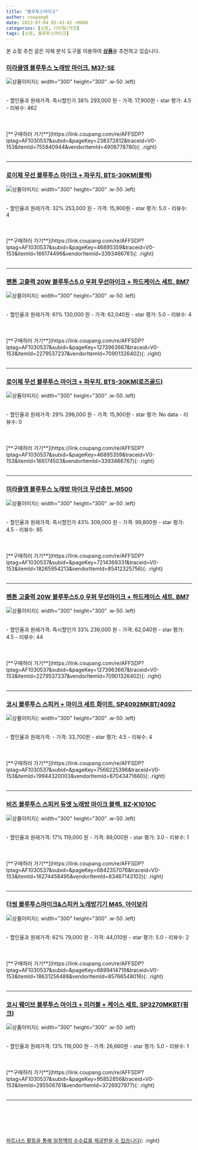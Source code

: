 ```yaml
---
title: "블루투스마이크"
author: coupang6
date: 2023-07-04 05:43:42 +0800
categories: [쇼핑, 디이털/가전]
tags: [쇼핑, 블루투스마이크]
---
```


본 쇼핑 추천 글은 자체 분석 도구를 이용하여 [**상품**](https://link.coupang.com/a/bao1ui)을 추천하고 있습니다.

### [미라클엠 블루투스 노래방 마이크, M37-SE](https://link.coupang.com/re/AFFSDP?lptag=AF1030537&subid=&pageKey=238372812&traceid=V0-153&itemId=755840944&vendorItemId=4908778780)

![상품이미지](https://thumbnail10.coupangcdn.com/thumbnails/remote/230x230ex/image/retail/images/9783865750651711-080aa034-98f0-43a1-8f3c-ae13033074b4.jpg){: width="300" height="300" .w-50 .left}


<br>
- 할인율과 원래가격: 즉시할인가 38%  293,000   원
- 가격: 17,900원
- star 평가: 4.5
- 리뷰수: 462
<br>
<br>
<br>
<br>
[**구매하러 가기**](https://link.coupang.com/re/AFFSDP?lptag=AF1030537&subid=&pageKey=238372812&traceid=V0-153&itemId=755840944&vendorItemId=4908778780){: .right}
<br>
<br>

---

### [로이체 무선 블루투스 마이크 + 파우치, BTS-30KM(블랙)](https://link.coupang.com/re/AFFSDP?lptag=AF1030537&subid=&pageKey=46895359&traceid=V0-153&itemId=166174496&vendorItemId=3393466761)

![상품이미지](https://thumbnail6.coupangcdn.com/thumbnails/remote/230x230ex/image/retail/images/4962358244959578-2c18ed51-0b6b-47f5-bc2d-41be4b955f33.jpg){: width="300" height="300" .w-50 .left}


<br>
- 할인율과 원래가격: 32%  253,000   원
- 가격: 15,900원
- star 평가: 5.0
- 리뷰수: 4
<br>
<br>
<br>
<br>
[**구매하러 가기**](https://link.coupang.com/re/AFFSDP?lptag=AF1030537&subid=&pageKey=46895359&traceid=V0-153&itemId=166174496&vendorItemId=3393466761){: .right}
<br>
<br>

---

### [펜톤 고출력 20W 블루투스5.0 우퍼 무선마이크 + 하드케이스 세트, BM7](https://link.coupang.com/re/AFFSDP?lptag=AF1030537&subid=&pageKey=1273963667&traceid=V0-153&itemId=2279537237&vendorItemId=70901326402)

![상품이미지](https://thumbnail10.coupangcdn.com/thumbnails/remote/230x230ex/image/retail/images/1128375468205465-085ec782-0836-4446-a322-058e2328c8f2.jpg){: width="300" height="300" .w-50 .left}


<br>
- 할인율과 원래가격: 61%  130,000   원
- 가격: 62,040원
- star 평가: 5.0
- 리뷰수: 4
<br>
<br>
<br>
<br>
[**구매하러 가기**](https://link.coupang.com/re/AFFSDP?lptag=AF1030537&subid=&pageKey=1273963667&traceid=V0-153&itemId=2279537237&vendorItemId=70901326402){: .right}
<br>
<br>

---

### [로이체 무선 블루투스 마이크 + 파우치, BTS-30KM(로즈골드)](https://link.coupang.com/re/AFFSDP?lptag=AF1030537&subid=&pageKey=46895359&traceid=V0-153&itemId=166174503&vendorItemId=3393466767)

![상품이미지](https://thumbnail10.coupangcdn.com/thumbnails/remote/230x230ex/image/retail/images/1072364960015205-ea1eb8c8-afdb-4e70-8c5f-e4e6a9a161d9.jpg){: width="300" height="300" .w-50 .left}


<br>
- 할인율과 원래가격: 29%  298,000   원
- 가격: 15,900원
- star 평가: No data
- 리뷰수: 0
<br>
<br>
<br>
<br>
[**구매하러 가기**](https://link.coupang.com/re/AFFSDP?lptag=AF1030537&subid=&pageKey=46895359&traceid=V0-153&itemId=166174503&vendorItemId=3393466767){: .right}
<br>
<br>

---

### [미라클엠 블루투스 노래방 마이크 무선충전, M500](https://link.coupang.com/re/AFFSDP?lptag=AF1030537&subid=&pageKey=7214369331&traceid=V0-153&itemId=18265954213&vendorItemId=85412325756)

![상품이미지](https://thumbnail9.coupangcdn.com/thumbnails/remote/230x230ex/image/rs_quotation_api/42fmb8rm/2cb81b9473384f92aa71d4c62167db0c.jpg){: width="300" height="300" .w-50 .left}


<br>
- 할인율과 원래가격: 즉시할인가 43%  309,000   원
- 가격: 99,800원
- star 평가: 4.5
- 리뷰수: 85
<br>
<br>
<br>
<br>
[**구매하러 가기**](https://link.coupang.com/re/AFFSDP?lptag=AF1030537&subid=&pageKey=7214369331&traceid=V0-153&itemId=18265954213&vendorItemId=85412325756){: .right}
<br>
<br>

---

### [펜톤 고출력 20W 블루투스5.0 우퍼 무선마이크 + 하드케이스 세트, BM7](https://link.coupang.com/re/AFFSDP?lptag=AF1030537&subid=&pageKey=1273963667&traceid=V0-153&itemId=2279537237&vendorItemId=70901326402)

![상품이미지](https://thumbnail10.coupangcdn.com/thumbnails/remote/230x230ex/image/retail/images/1128375468205465-085ec782-0836-4446-a322-058e2328c8f2.jpg){: width="300" height="300" .w-50 .left}


<br>
- 할인율과 원래가격: 즉시할인가 33%  239,000   원
- 가격: 62,040원
- star 평가: 4.5
- 리뷰수: 44
<br>
<br>
<br>
<br>
[**구매하러 가기**](https://link.coupang.com/re/AFFSDP?lptag=AF1030537&subid=&pageKey=1273963667&traceid=V0-153&itemId=2279537237&vendorItemId=70901326402){: .right}
<br>
<br>

---

### [코시 블루투스 스피커 + 마이크 세트 화이트, SP4092MKBT/4092](https://link.coupang.com/re/AFFSDP?lptag=AF1030537&subid=&pageKey=7566225396&traceid=V0-153&itemId=19944320003&vendorItemId=87043471660)

![상품이미지](https://thumbnail9.coupangcdn.com/thumbnails/remote/230x230ex/image/retail/images/2023/08/31/17/7/9c6245a4-36db-4e73-9b4b-436c0312918d.jpg){: width="300" height="300" .w-50 .left}


<br>
- 할인율과 원래가격: 
- 가격: 33,700원
- star 평가: 4.5
- 리뷰수: 4
<br>
<br>
<br>
<br>
[**구매하러 가기**](https://link.coupang.com/re/AFFSDP?lptag=AF1030537&subid=&pageKey=7566225396&traceid=V0-153&itemId=19944320003&vendorItemId=87043471660){: .right}
<br>
<br>

---

### [비즈 블루투스 스피커 듀엣 노래방 마이크 블랙, BZ-K1010C](https://link.coupang.com/re/AFFSDP?lptag=AF1030537&subid=&pageKey=6842357076&traceid=V0-153&itemId=16274458495&vendorItemId=83467143102)

![상품이미지](https://thumbnail10.coupangcdn.com/thumbnails/remote/230x230ex/image/retail/images/2022/10/14/12/5/a7e3b4f8-17c8-4a8a-a423-37df44bacb41.jpg){: width="300" height="300" .w-50 .left}


<br>
- 할인율과 원래가격: 17%  119,000   원
- 가격: 89,000원
- star 평가: 3.0
- 리뷰수: 1
<br>
<br>
<br>
<br>
[**구매하러 가기**](https://link.coupang.com/re/AFFSDP?lptag=AF1030537&subid=&pageKey=6842357076&traceid=V0-153&itemId=16274458495&vendorItemId=83467143102){: .right}
<br>
<br>

---

### [더씽 블루투스마이크&스피커 노래방기기 M45, 아이보리](https://link.coupang.com/re/AFFSDP?lptag=AF1030537&subid=&pageKey=6899414719&traceid=V0-153&itemId=18631256488&vendorItemId=85766548016)

![상품이미지](https://thumbnail10.coupangcdn.com/thumbnails/remote/230x230ex/image/rs_quotation_api/gkmsrkge/cbd4c45816d84ad690d21fcb0e624485.jpg){: width="300" height="300" .w-50 .left}


<br>
- 할인율과 원래가격: 62%  79,000   원
- 가격: 44,010원
- star 평가: 5.0
- 리뷰수: 2
<br>
<br>
<br>
<br>
[**구매하러 가기**](https://link.coupang.com/re/AFFSDP?lptag=AF1030537&subid=&pageKey=6899414719&traceid=V0-153&itemId=18631256488&vendorItemId=85766548016){: .right}
<br>
<br>

---

### [코시 웨이브 블루투스 마이크 + 미러볼 + 케이스 세트, SP3270MKBT(핑크)](https://link.coupang.com/re/AFFSDP?lptag=AF1030537&subid=&pageKey=95852856&traceid=V0-153&itemId=295506761&vendorItemId=3726927977)

![상품이미지](https://thumbnail9.coupangcdn.com/thumbnails/remote/230x230ex/image/retail/images/2604162554521362-8f9a39d6-ab93-4afc-9bb8-b3d6eb41738a.jpg){: width="300" height="300" .w-50 .left}


<br>
- 할인율과 원래가격: 13%  116,000   원
- 가격: 26,660원
- star 평가: 5.0
- 리뷰수: 1
<br>
<br>
<br>
<br>
[**구매하러 가기**](https://link.coupang.com/re/AFFSDP?lptag=AF1030537&subid=&pageKey=95852856&traceid=V0-153&itemId=295506761&vendorItemId=3726927977){: .right}
<br>
<br>

---
<br><br><br><br><br> [파트너스 활동을 통해 일정액의 수수료를 제공받을 수 있습니다](https://link.coupang.com/a/bao1ui){: .right}